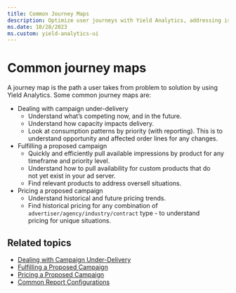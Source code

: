 ```yaml
---
title: Common Journey Maps
description: Optimize user journeys with Yield Analytics, addressing issues like campaign delivery, capacity impact, and pricing trends.
ms.date: 10/28/2023
ms.custom: yield-analytics-ui
---
```


# Common journey maps

A journey map is the path a user takes from problem to solution by using Yield Analytics. Some common journey maps are:

- Dealing with campaign under-delivery
  - Understand what’s competing now, and in the future.
  - Understand how capacity impacts delivery.
  - Look at consumption patterns by priority (with reporting). This is to understand opportunity and affected order lines for any changes.
- Fulfilling a proposed campaign
  - Quickly and efficiently pull available impressions by product for any timeframe and priority level.
  - Understand how to pull availability for custom products that do not yet exist in your ad server.
  - Find relevant products to address oversell situations.
- Pricing a proposed campaign
  - Understand historical and future pricing trends.
  - Find historical pricing for any combination of `advertiser/agency/industry/contract` type - to understand pricing for unique situations.

## Related topics

- [Dealing with Campaign Under-Delivery](dealing-with-campaign-under-delivery.md)
- [Fulfilling a Proposed Campaign](fulfilling-a-proposed-campaign.md)
- [Pricing a Proposed Campaign](pricing-a-proposed-campaign.md)
- [Common Report Configurations](common-report-configurations.md)
